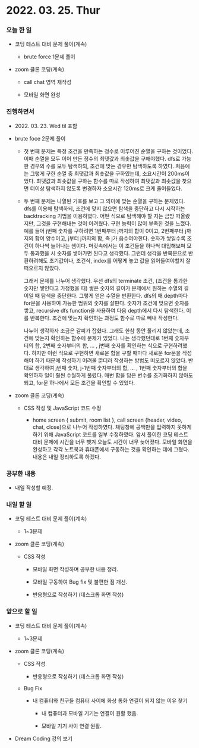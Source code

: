 # 2022. 03. 25. Thur

### 오늘 한 일

- 코딩 테스트 대비 문제 풀이(계속)

  - brute force 1문제 풀이

- zoom 클론 코딩(계속)

  - call chat 영역 재작성

  - 모바일 화면 완성

### 진행하면서

- 2022\. 03\. 23\. Wed til 포함

- brute foce 2문제 풀이

  - 첫 번째 문제는 특정 조건을 만족하는 정수로 이루어진 순열을 구하는 것이었다. 이때 순열을 모두 이어 만든 정수의 최댓값과 최솟값을 구해야했다. dfs로 가능한 경우의 수를 모두 탐색하되, 조건에 맞는 경우만 탐색하도록 하였다. 처음에는 그렇게 구한 순열 중 최댓값과 최솟값을 구하였는데, 소요시간이 200ms이었다. 최댓값과 최솟값을 구하는 함수를 따로 작성하여 최댓값과 최솟값을 찾으면 더이상 탐색하지 않도록 변경하자 소요시간 120ms로 크게 줄어들었다.

  - 두 번째 문제는 나열된 기호를 보고 그 의미에 맞는 순열을 구하는 문제였다. dfs를 이용해 탐색하되, 조건에 맞지 않으면 탐색을 중단하고 다시 시작하는 backtracking 기법을 이용하였다. 어떤 식으로 탐색해야 할 지는 금방 떠올랐지만, 그것을 구현해내는 것이 어려웠다. 구현 능력이 많이 부족한 것을 느꼈다. 예를 들어 j번째 숫자를 구하려면 1번째부터 j까지의 합이 0이고, 2번째부터 j까지의 합이 양수이고, j부터 j까지의 합, 즉 j가 음수여야한다. 숫자가 쌓일수록 조건이 하나씩 늘어나는 셈이다. 머릿속에서는 이 조건들을 하나씩 대입해보며 모두 통과했을 시 숫자를 쌓아가면 된다고 생각했다. 그런데 생각을 반복문으로 반환하려해도 초기값이나, 조건식, index를 어떻게 놓고 값을 읽어들여야할지 잘 떠오르지 않았다.

    그래서 문제를 나누어 생각했다. 우선 dfs의 terminate 조건, (조건을 통과한 숫자만 쌓인다고 가정했을 때) 쌓은 숫자의 길이가 문제에서 원하는 수열의 길이일 때 탐색을 중단한다. 그렇게 얻은 수열을 반환한다. dfs의 매 depth마다 for문을 사용하여 가능한 범위의 숫자를 살핀다. 숫자가 조건에 맞으면 숫자를 쌓고, recursive dfs function을 사용하여 다음 depth에서 다시 탐색한다. 이를 반복한다. 조건에 맞는지 확인하는 과정도 함수로 따로 빼내 작성한다.

    나누어 생각하자 조금은 갈피가 잡혔다. 그래도 한참 동안 풀리지 않았는데, 조건에 맞는지 확인하는 함수에 문제가 있었다. 나는 생각했던대로 1번째 숫자부터의 합, 2번째 숫자부터의 합, ... , j번째 숫자를 확인하는 식으로 구현하려했다. 하지만 이런 식으로 구현하면 새로운 합을 구할 때마다 새로운 for문을 작성해야 하기 때문에 작성하기 어려울 뿐더러 작성하는 방법도 떠오르지 않았다. 반대로 생각하여 j번째 숫자, j-1번째 숫자부터의 합, ... , 1번째 숫자부터의 합을 확인하자 일이 훨씬 수월하게 풀렸다. 매번 합을 담은 변수를 초기화하지 않아도 되고, for문 하나에서 모든 조건을 확인할 수 있었다.

- zoom 클론 코딩(계속)

  - CSS 작성 및 JavaScript 코드 수정

    - home screen { submit, room list }, call screen {header, video, chat, close}으로 나누어 작성하였다. 채팅창에 공백만을 입력하지 못하게 하기 위해 JavaScript 코드를 일부 수정하였다. 앞서 풀이한 코딩 테스트 대비 문제에 시간을 너무 뺏겨 오늘도 시간이 너무 늦어졌다. 모바일 화면을 완성하고 각각 노트북과 휴대폰에서 구동하는 것을 확인하는 데에 그쳤다. 내용은 내일 정리하도록 하겠다.

### 공부한 내용

- 내일 작성할 예정.

### 내일 할 일

- 코딩 테스트 대비 문제 풀이(계속)

  - 1~3문제

- zoom 클론 코딩(계속)

  - CSS 작성

    - 모바일 화면 작성하며 공부한 내용 정리.

    - 모바일 구동하여 Bug fix 및 불편한 점 개선.

    - 반응형으로 작성하기 (데스크톱 화면 작성)

### 앞으로 할 일

- 코딩 테스트 대비 문제 풀이(계속)

  - 1~3문제

- zoom 클론 코딩(계속)

  - CSS 작성

    - 반응형으로 작성하기 (데스크톱 화면 작성)

  - Bug Fix

    - 내 컴퓨터와 친구들 컴퓨터 사이에 화상 통화 연결이 되지 않는 이유 찾기

      - 내 컴퓨터과 모바일 기기는 연결이 원활 했음.

      - 모바일 기기 사이 연결 원활.

- Dream Coding 강의 보기

<br><br>
